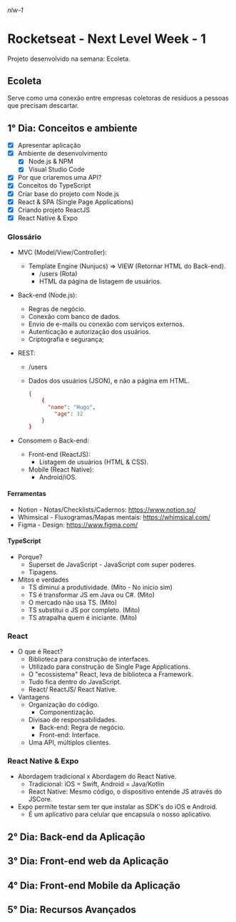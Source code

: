 ###### nlw-1
# Rocketseat - Next Level Week - 1

Projeto desenvolvido na semana: Ecoleta.

## Ecoleta
Serve como uma conexão entre empresas coletoras de resíduos a pessoas que precisam descartar.

## 1° Dia: Conceitos e ambiente
- [x] Apresentar aplicação
- [x] Ambiente de desenvolvimento
    - [x] Node.js & NPM
    - [x] Visual Studio Code
- [x] Por que criaremos uma API?
- [x] Conceitos do TypeScript
- [x] Criar base do projeto com Node.js
- [x] React & SPA (Single Page Applications)
- [x] Criando projeto ReactJS
- [x] React Native & Expo

### Glossário
* MVC (Model/View/Controller):
    - Template Engine (Nunjucs) => VIEW (Retornar HTML do Back-end).
      - /users (Rota)
      - HTML da página de listagem de usuários.
* Back-end (Node.js):
    - Regras de negócio.
    - Conexão com banco de dados.
    - Envio de e-mails ou conexão com serviços externos.
    - Autenticação e autorização dos usuários.
    - Criptografia e segurança;
* REST:
    - /users

    - Dados dos usuários (JSON), e não a página em HTML.

      ```json
      {
          {
          	"name": "Hugo",
              "age": 32
          }
      }
      ```

* Consomem o Back-end:

    * Front-end (ReactJS):
        - Listagem de usuários (HTML & CSS).
    * Mobile (React Native):
        - Android/iOS.

#### Ferramentas
* Notion - Notas/Checklists/Cadernos: https://www.notion.so/
* Whimsical - Fluxogramas/Mapas mentais: https://whimsical.com/
* Figma - Design: https://www.figma.com/

#### TypeScript
* Porque?
    - Superset de JavaScript - JavaScript com super poderes.
    - Tipagens.
* Mitos e verdades
    - TS diminui a produtividade. (Mito - No inicio sim)
    - TS é transformar JS em Java ou C#. (Mito)
    - O mercado não usa TS. (Mito)
    - TS substitui o JS por completo. (Mito)
    - TS atrapalha quem é iniciante. (Mito)

### React

* O que é React?
  *  Biblioteca para construção de interfaces.
  * Utilizado para construção de Single Page Applications.
  * O "ecossistema" React, leva de biblioteca a Framework.
  * Tudo fica dentro do JavaScript.
  * React/ ReactJS/ React Native.
* Vantagens
  * Organização do código.
    * Componentização.
  * Divisao de responsabilidades.
    * Back-end: Regra de negócio.
    * Front-end: Interface.
  * Uma API, múltiplos clientes.

### React Native & Expo

* Abordagem tradicional x Abordagem do React Native.
  * Tradicional: iOS = Swift, Android = Java/Kotlin
  * React Native: Mesmo código, o dispositivo entende JS através do JSCore.
* Expo permite testar sem ter que instalar as SDK's do iOS e Android.
  * É um aplicativo para celular que encapsula o nosso aplicativo.



## 2° Dia: Back-end da Aplicação

## 3° Dia: Front-end web da Aplicação

## 4° Dia: Front-end Mobile da Aplicação

## 5° Dia: Recursos Avançados


